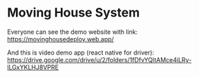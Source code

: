 # Moving House System
Everyone can see the demo website with link:
https://movinghousedeploy.web.app/

And this is video demo app (react native for driver): 
https://drive.google.com/drive/u/2/folders/1fDfvYQltAMce4iLRy-lLGxYKLHJ8VPRE
